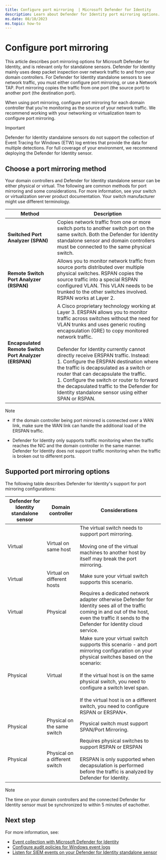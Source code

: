 ```yaml
---
title: Configure port mirroring  | Microsoft Defender for Identity
description: Learn about Defender for Identity port mirroring options.
ms.date: 08/10/2023
ms.topic: how-to
---
```


# Configure port mirroring

This article describes port mirroring options for Microsoft Defender for Identity, and is relevant only for standalone sensors. Defender for Identity mainly uses deep packet inspection over network traffic to and from your domain controllers. For Defender for Identity standalone sensors to see network traffic, you must either configure port mirroring, or use a Network TAP. Port mirroring copies the traffic from one port (the source port) to another port (the destination port).

When using port mirroring, configure port mirroring for each domain controller that you're monitoring as the source of your network traffic. We recommend working with your networking or virtualization team to configure port mirroring.

> [!IMPORTANT]
> Defender for Identity standalone sensors do not support the collection of Event Tracing for Windows (ETW) log entries that provide the data for multiple detections. For full coverage of your environment, we recommend deploying the Defender for Identity sensor.
>

## Choose a port mirroring method

Your domain controllers and Defender for Identity standalone sensor can be either physical or virtual. The following are common methods for port mirroring and some considerations. For more information, see your switch or virtualization server product documentation. Your switch manufacturer might use different terminology.


|Method  |Description  |
|---------|---------|
|**Switched Port Analyzer (SPAN)**     | Copies network traffic from one or more switch ports to another switch port on the same switch. Both the Defender for Identity standalone sensor and domain controllers must be connected to the same physical switch.        |
|**Remote Switch Port Analyzer (RSPAN)**     |   Allows you to monitor network traffic from source ports distributed over multiple physical switches. RSPAN copies the source traffic into a special RSPAN configured VLAN. This VLAN needs to be trunked to the other switches involved. RSPAN works at Layer 2.      |
|**Encapsulated Remote Switch Port Analyzer (ERSPAN)**     |    A Cisco proprietary technology working at Layer 3. ERSPAN allows you to monitor traffic across switches without the need for VLAN trunks and uses generic routing encapsulation (GRE) to copy monitored network traffic. <br><br>    Defender for Identity currently cannot directly receive ERSPAN traffic. Instead: <br>    1. Configure the ERSPAN destination where the traffic is decapsulated as a switch or router that can decapsulate the traffic.  <br> 1. Configure the switch or router to forward the decapsulated traffic to the Defender for Identity standalone sensor using either SPAN or RSPAN.|

> [!NOTE]
> - If the domain controller being port mirrored is connected over a WAN link, make sure the WAN link can handle the additional load of the ERSPAN traffic.
>
> - Defender for Identity only supports traffic monitoring when the traffic reaches the NIC and the domain controller in the same manner. Defender for Identity does not support traffic monitoring when the traffic is broken out to different ports.

## Supported port mirroring options

The following table describes Defender for Identity's support for port mirroring configurations:

|Defender for Identity standalone sensor|Domain controller|Considerations|
|---------------|---------------------|------------------|
|Virtual|Virtual on same host|The virtual switch needs to support port mirroring.<br /><br />Moving one of the virtual machines to another host by itself may break the port mirroring.|
|Virtual|Virtual on different hosts|Make sure your virtual switch supports this scenario.|
|Virtual|Physical|Requires a dedicated network adapter otherwise Defender for Identity sees all of the traffic coming in and out of the host, even the traffic it sends to the Defender for Identity cloud service.|
|Physical|Virtual|Make sure your virtual switch supports this scenario - and port mirroring configuration on your physical switches based on the scenario:<br /><br />If the virtual host is on the same physical switch, you need to configure a switch level span.<br /><br />If the virtual host is on a different switch, you need to configure RSPAN or ERSPAN&#42;.|
|Physical|Physical on the same switch|Physical switch must support SPAN/Port Mirroring.|
|Physical|Physical on a different switch|Requires physical switches to support RSPAN or ERSPAN <br><br>ERSPAN is only supported when decapsulation is performed before the traffic is analyzed by Defender for Identity.|

> [!NOTE]
> The time on your domain controllers and the connected Defender for Identity sensor must be synchronized to within 5 minutes of eachother.
>

## Next step

For more information, see:

- [Event collection with Microsoft Defender for Identity](/deploy/event-collection-overview.md)
- [Configure audit policies for Windows event logs](configure-windows-event-collection.md)
- [Listen for SIEM events on your Defender for Identity standalone sensor](configure-event-collection.md)
